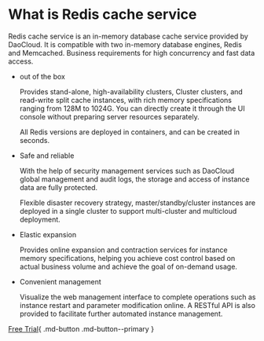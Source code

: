 # What is Redis cache service

Redis cache service is an in-memory database cache service provided by DaoCloud. It is compatible with two in-memory database engines, Redis and Memcached. Business requirements for high concurrency and fast data access.

- out of the box

    Provides stand-alone, high-availability clusters, Cluster clusters, and read-write split cache instances, with rich memory specifications ranging from 128M to 1024G. You can directly create it through the UI console without preparing server resources separately.

    All Redis versions are deployed in containers, and can be created in seconds.

- Safe and reliable

    With the help of security management services such as DaoCloud global management and audit logs, the storage and access of instance data are fully protected.

    Flexible disaster recovery strategy, master/standby/cluster instances are deployed in a single cluster to support multi-cluster and multicloud deployment.

- Elastic expansion

    Provides online expansion and contraction services for instance memory specifications, helping you achieve cost control based on actual business volume and achieve the goal of on-demand usage.

- Convenient management

    Visualize the web management interface to complete operations such as instance restart and parameter modification online. A RESTful API is also provided to facilitate further automated instance management.

[Free Trial](../../../dce/license0.md){ .md-button .md-button--primary }